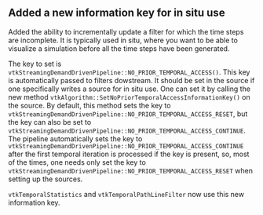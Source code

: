 ##  Added a new information key for in situ use

Added the ability to incrementally update a filter for which the
time steps are incomplete. It is typically used in situ, where
you want to be able to visualize a simulation before all the time
steps have been generated.

The key to set is `vtkStreamingDemandDrivenPipeline::NO_PRIOR_TEMPORAL_ACCESS()`.
This key is automatically passed to filters dowstream. It should be set in the source
if one specifically writes a source for in situ use. One can set it by calling the new method
`vtkAlgorithm::SetNoPriorTemporalAccessInformationKey()` on the source.
By default, this method sets the key to
`vtkStreamingDemandDrivenPipeline::NO_PRIOR_TEMPORAL_ACCESS_RESET`, but the key can also be set to
`vtkStreamingDemandDrivenPipeline::NO_PRIOR_TEMPORAL_ACCESS_CONTINUE`.
The pipeline automatically sets the key to
`vtkStreamingDemandDrivenPipeline::NO_PRIOR_TEMPORAL_ACCESS_CONTINUE` after the first temporal
iteration is processed if the key is present, so, most of the times, one needs only set the key to
`vtkStreamingDemandDrivenPipeline::NO_PRIOR_TEMPORAL_ACCESS_RESET` when setting up the sources.

`vtkTemporalStatistics` and `vtkTemporalPathLineFilter` now use this new information key.
